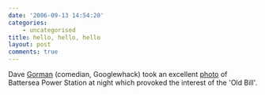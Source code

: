```yaml
---
date: '2006-09-13 14:54:20'
categories:
    - uncategorised
title: hello, hello, hello
layout: post
comments: true
---
```


Dave [Gorman](http://www.davegorman.com/) (comedian, Googlewhack) took
an excellent
[photo](http://www.flickr.com/photos/dgbalancesrocks/239195904/) of
Battersea Power Station at night which provoked the interest of the 'Old
Bill'.
